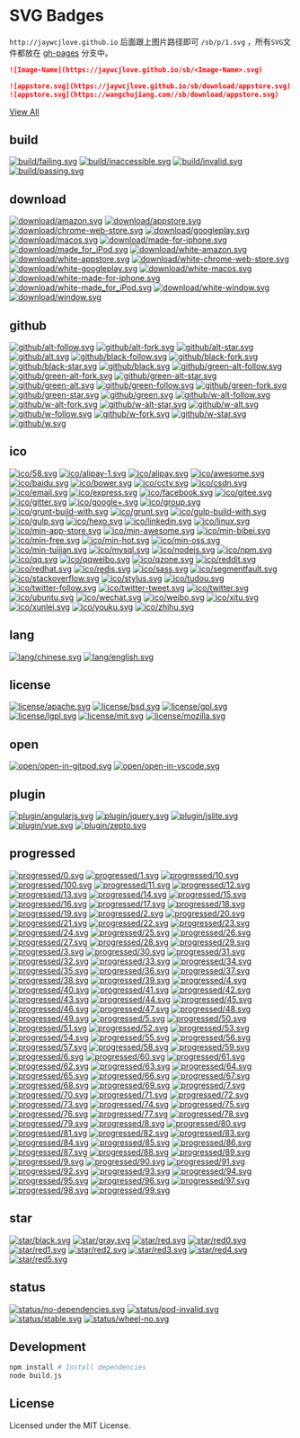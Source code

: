 SVG Badges
===

`http://jaywcjlove.github.io` 后面跟上图片路径即可 `/sb/p/1.svg` ，所有`SVG`文件都放在 [gh-pages](https://github.com/jaywcjlove/sb/tree/gh-pages) 分支中。

```markdown
![Image-Name](https://jaywcjlove.github.io/sb/<Image-Name>.svg)

![appstore.svg](https://jaywcjlove.github.io/sb/download/appstore.svg)
![appstore.svg](https://wangchujiang.com//sb/download/appstore.svg)
```

[View All](http://jaywcjlove.github.io/sb/)

<!--icon-start-->

## build

[![build/failing.svg](http://jaywcjlove.github.io/sb/build/failing.svg)](http://jaywcjlove.github.io/sb/build/failing.svg) [![build/inaccessible.svg](http://jaywcjlove.github.io/sb/build/inaccessible.svg)](http://jaywcjlove.github.io/sb/build/inaccessible.svg) [![build/invalid.svg](http://jaywcjlove.github.io/sb/build/invalid.svg)](http://jaywcjlove.github.io/sb/build/invalid.svg) [![build/passing.svg](http://jaywcjlove.github.io/sb/build/passing.svg)](http://jaywcjlove.github.io/sb/build/passing.svg) 

## download

[![download/amazon.svg](http://jaywcjlove.github.io/sb/download/amazon.svg)](http://jaywcjlove.github.io/sb/download/amazon.svg) [![download/appstore.svg](http://jaywcjlove.github.io/sb/download/appstore.svg)](http://jaywcjlove.github.io/sb/download/appstore.svg) [![download/chrome-web-store.svg](http://jaywcjlove.github.io/sb/download/chrome-web-store.svg)](http://jaywcjlove.github.io/sb/download/chrome-web-store.svg) [![download/googleplay.svg](http://jaywcjlove.github.io/sb/download/googleplay.svg)](http://jaywcjlove.github.io/sb/download/googleplay.svg) [![download/macos.svg](http://jaywcjlove.github.io/sb/download/macos.svg)](http://jaywcjlove.github.io/sb/download/macos.svg) [![download/made-for-iphone.svg](http://jaywcjlove.github.io/sb/download/made-for-iphone.svg)](http://jaywcjlove.github.io/sb/download/made-for-iphone.svg) [![download/made_for_iPod.svg](http://jaywcjlove.github.io/sb/download/made_for_iPod.svg)](http://jaywcjlove.github.io/sb/download/made_for_iPod.svg) [![download/white-amazon.svg](http://jaywcjlove.github.io/sb/download/white-amazon.svg)](http://jaywcjlove.github.io/sb/download/white-amazon.svg) [![download/white-appstore.svg](http://jaywcjlove.github.io/sb/download/white-appstore.svg)](http://jaywcjlove.github.io/sb/download/white-appstore.svg) [![download/white-chrome-web-store.svg](http://jaywcjlove.github.io/sb/download/white-chrome-web-store.svg)](http://jaywcjlove.github.io/sb/download/white-chrome-web-store.svg) [![download/white-googleplay.svg](http://jaywcjlove.github.io/sb/download/white-googleplay.svg)](http://jaywcjlove.github.io/sb/download/white-googleplay.svg) [![download/white-macos.svg](http://jaywcjlove.github.io/sb/download/white-macos.svg)](http://jaywcjlove.github.io/sb/download/white-macos.svg) [![download/white-made-for-iphone.svg](http://jaywcjlove.github.io/sb/download/white-made-for-iphone.svg)](http://jaywcjlove.github.io/sb/download/white-made-for-iphone.svg) [![download/white-made_for_iPod.svg](http://jaywcjlove.github.io/sb/download/white-made_for_iPod.svg)](http://jaywcjlove.github.io/sb/download/white-made_for_iPod.svg) [![download/white-window.svg](http://jaywcjlove.github.io/sb/download/white-window.svg)](http://jaywcjlove.github.io/sb/download/white-window.svg) [![download/window.svg](http://jaywcjlove.github.io/sb/download/window.svg)](http://jaywcjlove.github.io/sb/download/window.svg) 

## github

[![github/alt-follow.svg](http://jaywcjlove.github.io/sb/github/alt-follow.svg)](http://jaywcjlove.github.io/sb/github/alt-follow.svg) [![github/alt-fork.svg](http://jaywcjlove.github.io/sb/github/alt-fork.svg)](http://jaywcjlove.github.io/sb/github/alt-fork.svg) [![github/alt-star.svg](http://jaywcjlove.github.io/sb/github/alt-star.svg)](http://jaywcjlove.github.io/sb/github/alt-star.svg) [![github/alt.svg](http://jaywcjlove.github.io/sb/github/alt.svg)](http://jaywcjlove.github.io/sb/github/alt.svg) [![github/black-follow.svg](http://jaywcjlove.github.io/sb/github/black-follow.svg)](http://jaywcjlove.github.io/sb/github/black-follow.svg) [![github/black-fork.svg](http://jaywcjlove.github.io/sb/github/black-fork.svg)](http://jaywcjlove.github.io/sb/github/black-fork.svg) [![github/black-star.svg](http://jaywcjlove.github.io/sb/github/black-star.svg)](http://jaywcjlove.github.io/sb/github/black-star.svg) [![github/black.svg](http://jaywcjlove.github.io/sb/github/black.svg)](http://jaywcjlove.github.io/sb/github/black.svg) [![github/green-alt-follow.svg](http://jaywcjlove.github.io/sb/github/green-alt-follow.svg)](http://jaywcjlove.github.io/sb/github/green-alt-follow.svg) [![github/green-alt-fork.svg](http://jaywcjlove.github.io/sb/github/green-alt-fork.svg)](http://jaywcjlove.github.io/sb/github/green-alt-fork.svg) [![github/green-alt-star.svg](http://jaywcjlove.github.io/sb/github/green-alt-star.svg)](http://jaywcjlove.github.io/sb/github/green-alt-star.svg) [![github/green-alt.svg](http://jaywcjlove.github.io/sb/github/green-alt.svg)](http://jaywcjlove.github.io/sb/github/green-alt.svg) [![github/green-follow.svg](http://jaywcjlove.github.io/sb/github/green-follow.svg)](http://jaywcjlove.github.io/sb/github/green-follow.svg) [![github/green-fork.svg](http://jaywcjlove.github.io/sb/github/green-fork.svg)](http://jaywcjlove.github.io/sb/github/green-fork.svg) [![github/green-star.svg](http://jaywcjlove.github.io/sb/github/green-star.svg)](http://jaywcjlove.github.io/sb/github/green-star.svg) [![github/green.svg](http://jaywcjlove.github.io/sb/github/green.svg)](http://jaywcjlove.github.io/sb/github/green.svg) [![github/w-alt-follow.svg](http://jaywcjlove.github.io/sb/github/w-alt-follow.svg)](http://jaywcjlove.github.io/sb/github/w-alt-follow.svg) [![github/w-alt-fork.svg](http://jaywcjlove.github.io/sb/github/w-alt-fork.svg)](http://jaywcjlove.github.io/sb/github/w-alt-fork.svg) [![github/w-alt-star.svg](http://jaywcjlove.github.io/sb/github/w-alt-star.svg)](http://jaywcjlove.github.io/sb/github/w-alt-star.svg) [![github/w-alt.svg](http://jaywcjlove.github.io/sb/github/w-alt.svg)](http://jaywcjlove.github.io/sb/github/w-alt.svg) [![github/w-follow.svg](http://jaywcjlove.github.io/sb/github/w-follow.svg)](http://jaywcjlove.github.io/sb/github/w-follow.svg) [![github/w-fork.svg](http://jaywcjlove.github.io/sb/github/w-fork.svg)](http://jaywcjlove.github.io/sb/github/w-fork.svg) [![github/w-star.svg](http://jaywcjlove.github.io/sb/github/w-star.svg)](http://jaywcjlove.github.io/sb/github/w-star.svg) [![github/w.svg](http://jaywcjlove.github.io/sb/github/w.svg)](http://jaywcjlove.github.io/sb/github/w.svg) 

## ico

[![ico/58.svg](http://jaywcjlove.github.io/sb/ico/58.svg)](http://jaywcjlove.github.io/sb/ico/58.svg) [![ico/alipay-1.svg](http://jaywcjlove.github.io/sb/ico/alipay-1.svg)](http://jaywcjlove.github.io/sb/ico/alipay-1.svg) [![ico/alipay.svg](http://jaywcjlove.github.io/sb/ico/alipay.svg)](http://jaywcjlove.github.io/sb/ico/alipay.svg) [![ico/awesome.svg](http://jaywcjlove.github.io/sb/ico/awesome.svg)](http://jaywcjlove.github.io/sb/ico/awesome.svg) [![ico/baidu.svg](http://jaywcjlove.github.io/sb/ico/baidu.svg)](http://jaywcjlove.github.io/sb/ico/baidu.svg) [![ico/bower.svg](http://jaywcjlove.github.io/sb/ico/bower.svg)](http://jaywcjlove.github.io/sb/ico/bower.svg) [![ico/cctv.svg](http://jaywcjlove.github.io/sb/ico/cctv.svg)](http://jaywcjlove.github.io/sb/ico/cctv.svg) [![ico/csdn.svg](http://jaywcjlove.github.io/sb/ico/csdn.svg)](http://jaywcjlove.github.io/sb/ico/csdn.svg) [![ico/email.svg](http://jaywcjlove.github.io/sb/ico/email.svg)](http://jaywcjlove.github.io/sb/ico/email.svg) [![ico/express.svg](http://jaywcjlove.github.io/sb/ico/express.svg)](http://jaywcjlove.github.io/sb/ico/express.svg) [![ico/facebook.svg](http://jaywcjlove.github.io/sb/ico/facebook.svg)](http://jaywcjlove.github.io/sb/ico/facebook.svg) [![ico/gitee.svg](http://jaywcjlove.github.io/sb/ico/gitee.svg)](http://jaywcjlove.github.io/sb/ico/gitee.svg) [![ico/gitter.svg](http://jaywcjlove.github.io/sb/ico/gitter.svg)](http://jaywcjlove.github.io/sb/ico/gitter.svg) [![ico/google+.svg](http://jaywcjlove.github.io/sb/ico/google+.svg)](http://jaywcjlove.github.io/sb/ico/google+.svg) [![ico/group.svg](http://jaywcjlove.github.io/sb/ico/group.svg)](http://jaywcjlove.github.io/sb/ico/group.svg) [![ico/grunt-build-with.svg](http://jaywcjlove.github.io/sb/ico/grunt-build-with.svg)](http://jaywcjlove.github.io/sb/ico/grunt-build-with.svg) [![ico/grunt.svg](http://jaywcjlove.github.io/sb/ico/grunt.svg)](http://jaywcjlove.github.io/sb/ico/grunt.svg) [![ico/gulp-build-with.svg](http://jaywcjlove.github.io/sb/ico/gulp-build-with.svg)](http://jaywcjlove.github.io/sb/ico/gulp-build-with.svg) [![ico/gulp.svg](http://jaywcjlove.github.io/sb/ico/gulp.svg)](http://jaywcjlove.github.io/sb/ico/gulp.svg) [![ico/hexo.svg](http://jaywcjlove.github.io/sb/ico/hexo.svg)](http://jaywcjlove.github.io/sb/ico/hexo.svg) [![ico/linkedin.svg](http://jaywcjlove.github.io/sb/ico/linkedin.svg)](http://jaywcjlove.github.io/sb/ico/linkedin.svg) [![ico/linux.svg](http://jaywcjlove.github.io/sb/ico/linux.svg)](http://jaywcjlove.github.io/sb/ico/linux.svg) [![ico/min-app-store.svg](http://jaywcjlove.github.io/sb/ico/min-app-store.svg)](http://jaywcjlove.github.io/sb/ico/min-app-store.svg) [![ico/min-awesome.svg](http://jaywcjlove.github.io/sb/ico/min-awesome.svg)](http://jaywcjlove.github.io/sb/ico/min-awesome.svg) [![ico/min-bibei.svg](http://jaywcjlove.github.io/sb/ico/min-bibei.svg)](http://jaywcjlove.github.io/sb/ico/min-bibei.svg) [![ico/min-free.svg](http://jaywcjlove.github.io/sb/ico/min-free.svg)](http://jaywcjlove.github.io/sb/ico/min-free.svg) [![ico/min-hot.svg](http://jaywcjlove.github.io/sb/ico/min-hot.svg)](http://jaywcjlove.github.io/sb/ico/min-hot.svg) [![ico/min-oss.svg](http://jaywcjlove.github.io/sb/ico/min-oss.svg)](http://jaywcjlove.github.io/sb/ico/min-oss.svg) [![ico/min-tuijian.svg](http://jaywcjlove.github.io/sb/ico/min-tuijian.svg)](http://jaywcjlove.github.io/sb/ico/min-tuijian.svg) [![ico/mysql.svg](http://jaywcjlove.github.io/sb/ico/mysql.svg)](http://jaywcjlove.github.io/sb/ico/mysql.svg) [![ico/nodejs.svg](http://jaywcjlove.github.io/sb/ico/nodejs.svg)](http://jaywcjlove.github.io/sb/ico/nodejs.svg) [![ico/npm.svg](http://jaywcjlove.github.io/sb/ico/npm.svg)](http://jaywcjlove.github.io/sb/ico/npm.svg) [![ico/qq.svg](http://jaywcjlove.github.io/sb/ico/qq.svg)](http://jaywcjlove.github.io/sb/ico/qq.svg) [![ico/qqweibo.svg](http://jaywcjlove.github.io/sb/ico/qqweibo.svg)](http://jaywcjlove.github.io/sb/ico/qqweibo.svg) [![ico/qzone.svg](http://jaywcjlove.github.io/sb/ico/qzone.svg)](http://jaywcjlove.github.io/sb/ico/qzone.svg) [![ico/reddit.svg](http://jaywcjlove.github.io/sb/ico/reddit.svg)](http://jaywcjlove.github.io/sb/ico/reddit.svg) [![ico/redhat.svg](http://jaywcjlove.github.io/sb/ico/redhat.svg)](http://jaywcjlove.github.io/sb/ico/redhat.svg) [![ico/redis.svg](http://jaywcjlove.github.io/sb/ico/redis.svg)](http://jaywcjlove.github.io/sb/ico/redis.svg) [![ico/sass.svg](http://jaywcjlove.github.io/sb/ico/sass.svg)](http://jaywcjlove.github.io/sb/ico/sass.svg) [![ico/segmentfault.svg](http://jaywcjlove.github.io/sb/ico/segmentfault.svg)](http://jaywcjlove.github.io/sb/ico/segmentfault.svg) [![ico/stackoverflow.svg](http://jaywcjlove.github.io/sb/ico/stackoverflow.svg)](http://jaywcjlove.github.io/sb/ico/stackoverflow.svg) [![ico/stylus.svg](http://jaywcjlove.github.io/sb/ico/stylus.svg)](http://jaywcjlove.github.io/sb/ico/stylus.svg) [![ico/tudou.svg](http://jaywcjlove.github.io/sb/ico/tudou.svg)](http://jaywcjlove.github.io/sb/ico/tudou.svg) [![ico/twitter-follow.svg](http://jaywcjlove.github.io/sb/ico/twitter-follow.svg)](http://jaywcjlove.github.io/sb/ico/twitter-follow.svg) [![ico/twitter-tweet.svg](http://jaywcjlove.github.io/sb/ico/twitter-tweet.svg)](http://jaywcjlove.github.io/sb/ico/twitter-tweet.svg) [![ico/twitter.svg](http://jaywcjlove.github.io/sb/ico/twitter.svg)](http://jaywcjlove.github.io/sb/ico/twitter.svg) [![ico/ubuntu.svg](http://jaywcjlove.github.io/sb/ico/ubuntu.svg)](http://jaywcjlove.github.io/sb/ico/ubuntu.svg) [![ico/wechat.svg](http://jaywcjlove.github.io/sb/ico/wechat.svg)](http://jaywcjlove.github.io/sb/ico/wechat.svg) [![ico/weibo.svg](http://jaywcjlove.github.io/sb/ico/weibo.svg)](http://jaywcjlove.github.io/sb/ico/weibo.svg) [![ico/xitu.svg](http://jaywcjlove.github.io/sb/ico/xitu.svg)](http://jaywcjlove.github.io/sb/ico/xitu.svg) [![ico/xunlei.svg](http://jaywcjlove.github.io/sb/ico/xunlei.svg)](http://jaywcjlove.github.io/sb/ico/xunlei.svg) [![ico/youku.svg](http://jaywcjlove.github.io/sb/ico/youku.svg)](http://jaywcjlove.github.io/sb/ico/youku.svg) [![ico/zhihu.svg](http://jaywcjlove.github.io/sb/ico/zhihu.svg)](http://jaywcjlove.github.io/sb/ico/zhihu.svg) 

## lang

[![lang/chinese.svg](http://jaywcjlove.github.io/sb/lang/chinese.svg)](http://jaywcjlove.github.io/sb/lang/chinese.svg) [![lang/english.svg](http://jaywcjlove.github.io/sb/lang/english.svg)](http://jaywcjlove.github.io/sb/lang/english.svg) 

## license

[![license/apache.svg](http://jaywcjlove.github.io/sb/license/apache.svg)](http://jaywcjlove.github.io/sb/license/apache.svg) [![license/bsd.svg](http://jaywcjlove.github.io/sb/license/bsd.svg)](http://jaywcjlove.github.io/sb/license/bsd.svg) [![license/gpl.svg](http://jaywcjlove.github.io/sb/license/gpl.svg)](http://jaywcjlove.github.io/sb/license/gpl.svg) [![license/lgpl.svg](http://jaywcjlove.github.io/sb/license/lgpl.svg)](http://jaywcjlove.github.io/sb/license/lgpl.svg) [![license/mit.svg](http://jaywcjlove.github.io/sb/license/mit.svg)](http://jaywcjlove.github.io/sb/license/mit.svg) [![license/mozilla.svg](http://jaywcjlove.github.io/sb/license/mozilla.svg)](http://jaywcjlove.github.io/sb/license/mozilla.svg) 

## open

[![open/open-in-gitpod.svg](http://jaywcjlove.github.io/sb/open/open-in-gitpod.svg)](http://jaywcjlove.github.io/sb/open/open-in-gitpod.svg) [![open/open-in-vscode.svg](http://jaywcjlove.github.io/sb/open/open-in-vscode.svg)](http://jaywcjlove.github.io/sb/open/open-in-vscode.svg) 

## plugin

[![plugin/angularjs.svg](http://jaywcjlove.github.io/sb/plugin/angularjs.svg)](http://jaywcjlove.github.io/sb/plugin/angularjs.svg) [![plugin/jquery.svg](http://jaywcjlove.github.io/sb/plugin/jquery.svg)](http://jaywcjlove.github.io/sb/plugin/jquery.svg) [![plugin/jslite.svg](http://jaywcjlove.github.io/sb/plugin/jslite.svg)](http://jaywcjlove.github.io/sb/plugin/jslite.svg) [![plugin/vue.svg](http://jaywcjlove.github.io/sb/plugin/vue.svg)](http://jaywcjlove.github.io/sb/plugin/vue.svg) [![plugin/zepto.svg](http://jaywcjlove.github.io/sb/plugin/zepto.svg)](http://jaywcjlove.github.io/sb/plugin/zepto.svg) 

## progressed

[![progressed/0.svg](http://jaywcjlove.github.io/sb/progressed/0.svg)](http://jaywcjlove.github.io/sb/progressed/0.svg) [![progressed/1.svg](http://jaywcjlove.github.io/sb/progressed/1.svg)](http://jaywcjlove.github.io/sb/progressed/1.svg) [![progressed/10.svg](http://jaywcjlove.github.io/sb/progressed/10.svg)](http://jaywcjlove.github.io/sb/progressed/10.svg) [![progressed/100.svg](http://jaywcjlove.github.io/sb/progressed/100.svg)](http://jaywcjlove.github.io/sb/progressed/100.svg) [![progressed/11.svg](http://jaywcjlove.github.io/sb/progressed/11.svg)](http://jaywcjlove.github.io/sb/progressed/11.svg) [![progressed/12.svg](http://jaywcjlove.github.io/sb/progressed/12.svg)](http://jaywcjlove.github.io/sb/progressed/12.svg) [![progressed/13.svg](http://jaywcjlove.github.io/sb/progressed/13.svg)](http://jaywcjlove.github.io/sb/progressed/13.svg) [![progressed/14.svg](http://jaywcjlove.github.io/sb/progressed/14.svg)](http://jaywcjlove.github.io/sb/progressed/14.svg) [![progressed/15.svg](http://jaywcjlove.github.io/sb/progressed/15.svg)](http://jaywcjlove.github.io/sb/progressed/15.svg) [![progressed/16.svg](http://jaywcjlove.github.io/sb/progressed/16.svg)](http://jaywcjlove.github.io/sb/progressed/16.svg) [![progressed/17.svg](http://jaywcjlove.github.io/sb/progressed/17.svg)](http://jaywcjlove.github.io/sb/progressed/17.svg) [![progressed/18.svg](http://jaywcjlove.github.io/sb/progressed/18.svg)](http://jaywcjlove.github.io/sb/progressed/18.svg) [![progressed/19.svg](http://jaywcjlove.github.io/sb/progressed/19.svg)](http://jaywcjlove.github.io/sb/progressed/19.svg) [![progressed/2.svg](http://jaywcjlove.github.io/sb/progressed/2.svg)](http://jaywcjlove.github.io/sb/progressed/2.svg) [![progressed/20.svg](http://jaywcjlove.github.io/sb/progressed/20.svg)](http://jaywcjlove.github.io/sb/progressed/20.svg) [![progressed/21.svg](http://jaywcjlove.github.io/sb/progressed/21.svg)](http://jaywcjlove.github.io/sb/progressed/21.svg) [![progressed/22.svg](http://jaywcjlove.github.io/sb/progressed/22.svg)](http://jaywcjlove.github.io/sb/progressed/22.svg) [![progressed/23.svg](http://jaywcjlove.github.io/sb/progressed/23.svg)](http://jaywcjlove.github.io/sb/progressed/23.svg) [![progressed/24.svg](http://jaywcjlove.github.io/sb/progressed/24.svg)](http://jaywcjlove.github.io/sb/progressed/24.svg) [![progressed/25.svg](http://jaywcjlove.github.io/sb/progressed/25.svg)](http://jaywcjlove.github.io/sb/progressed/25.svg) [![progressed/26.svg](http://jaywcjlove.github.io/sb/progressed/26.svg)](http://jaywcjlove.github.io/sb/progressed/26.svg) [![progressed/27.svg](http://jaywcjlove.github.io/sb/progressed/27.svg)](http://jaywcjlove.github.io/sb/progressed/27.svg) [![progressed/28.svg](http://jaywcjlove.github.io/sb/progressed/28.svg)](http://jaywcjlove.github.io/sb/progressed/28.svg) [![progressed/29.svg](http://jaywcjlove.github.io/sb/progressed/29.svg)](http://jaywcjlove.github.io/sb/progressed/29.svg) [![progressed/3.svg](http://jaywcjlove.github.io/sb/progressed/3.svg)](http://jaywcjlove.github.io/sb/progressed/3.svg) [![progressed/30.svg](http://jaywcjlove.github.io/sb/progressed/30.svg)](http://jaywcjlove.github.io/sb/progressed/30.svg) [![progressed/31.svg](http://jaywcjlove.github.io/sb/progressed/31.svg)](http://jaywcjlove.github.io/sb/progressed/31.svg) [![progressed/32.svg](http://jaywcjlove.github.io/sb/progressed/32.svg)](http://jaywcjlove.github.io/sb/progressed/32.svg) [![progressed/33.svg](http://jaywcjlove.github.io/sb/progressed/33.svg)](http://jaywcjlove.github.io/sb/progressed/33.svg) [![progressed/34.svg](http://jaywcjlove.github.io/sb/progressed/34.svg)](http://jaywcjlove.github.io/sb/progressed/34.svg) [![progressed/35.svg](http://jaywcjlove.github.io/sb/progressed/35.svg)](http://jaywcjlove.github.io/sb/progressed/35.svg) [![progressed/36.svg](http://jaywcjlove.github.io/sb/progressed/36.svg)](http://jaywcjlove.github.io/sb/progressed/36.svg) [![progressed/37.svg](http://jaywcjlove.github.io/sb/progressed/37.svg)](http://jaywcjlove.github.io/sb/progressed/37.svg) [![progressed/38.svg](http://jaywcjlove.github.io/sb/progressed/38.svg)](http://jaywcjlove.github.io/sb/progressed/38.svg) [![progressed/39.svg](http://jaywcjlove.github.io/sb/progressed/39.svg)](http://jaywcjlove.github.io/sb/progressed/39.svg) [![progressed/4.svg](http://jaywcjlove.github.io/sb/progressed/4.svg)](http://jaywcjlove.github.io/sb/progressed/4.svg) [![progressed/40.svg](http://jaywcjlove.github.io/sb/progressed/40.svg)](http://jaywcjlove.github.io/sb/progressed/40.svg) [![progressed/41.svg](http://jaywcjlove.github.io/sb/progressed/41.svg)](http://jaywcjlove.github.io/sb/progressed/41.svg) [![progressed/42.svg](http://jaywcjlove.github.io/sb/progressed/42.svg)](http://jaywcjlove.github.io/sb/progressed/42.svg) [![progressed/43.svg](http://jaywcjlove.github.io/sb/progressed/43.svg)](http://jaywcjlove.github.io/sb/progressed/43.svg) [![progressed/44.svg](http://jaywcjlove.github.io/sb/progressed/44.svg)](http://jaywcjlove.github.io/sb/progressed/44.svg) [![progressed/45.svg](http://jaywcjlove.github.io/sb/progressed/45.svg)](http://jaywcjlove.github.io/sb/progressed/45.svg) [![progressed/46.svg](http://jaywcjlove.github.io/sb/progressed/46.svg)](http://jaywcjlove.github.io/sb/progressed/46.svg) [![progressed/47.svg](http://jaywcjlove.github.io/sb/progressed/47.svg)](http://jaywcjlove.github.io/sb/progressed/47.svg) [![progressed/48.svg](http://jaywcjlove.github.io/sb/progressed/48.svg)](http://jaywcjlove.github.io/sb/progressed/48.svg) [![progressed/49.svg](http://jaywcjlove.github.io/sb/progressed/49.svg)](http://jaywcjlove.github.io/sb/progressed/49.svg) [![progressed/5.svg](http://jaywcjlove.github.io/sb/progressed/5.svg)](http://jaywcjlove.github.io/sb/progressed/5.svg) [![progressed/50.svg](http://jaywcjlove.github.io/sb/progressed/50.svg)](http://jaywcjlove.github.io/sb/progressed/50.svg) [![progressed/51.svg](http://jaywcjlove.github.io/sb/progressed/51.svg)](http://jaywcjlove.github.io/sb/progressed/51.svg) [![progressed/52.svg](http://jaywcjlove.github.io/sb/progressed/52.svg)](http://jaywcjlove.github.io/sb/progressed/52.svg) [![progressed/53.svg](http://jaywcjlove.github.io/sb/progressed/53.svg)](http://jaywcjlove.github.io/sb/progressed/53.svg) [![progressed/54.svg](http://jaywcjlove.github.io/sb/progressed/54.svg)](http://jaywcjlove.github.io/sb/progressed/54.svg) [![progressed/55.svg](http://jaywcjlove.github.io/sb/progressed/55.svg)](http://jaywcjlove.github.io/sb/progressed/55.svg) [![progressed/56.svg](http://jaywcjlove.github.io/sb/progressed/56.svg)](http://jaywcjlove.github.io/sb/progressed/56.svg) [![progressed/57.svg](http://jaywcjlove.github.io/sb/progressed/57.svg)](http://jaywcjlove.github.io/sb/progressed/57.svg) [![progressed/58.svg](http://jaywcjlove.github.io/sb/progressed/58.svg)](http://jaywcjlove.github.io/sb/progressed/58.svg) [![progressed/59.svg](http://jaywcjlove.github.io/sb/progressed/59.svg)](http://jaywcjlove.github.io/sb/progressed/59.svg) [![progressed/6.svg](http://jaywcjlove.github.io/sb/progressed/6.svg)](http://jaywcjlove.github.io/sb/progressed/6.svg) [![progressed/60.svg](http://jaywcjlove.github.io/sb/progressed/60.svg)](http://jaywcjlove.github.io/sb/progressed/60.svg) [![progressed/61.svg](http://jaywcjlove.github.io/sb/progressed/61.svg)](http://jaywcjlove.github.io/sb/progressed/61.svg) [![progressed/62.svg](http://jaywcjlove.github.io/sb/progressed/62.svg)](http://jaywcjlove.github.io/sb/progressed/62.svg) [![progressed/63.svg](http://jaywcjlove.github.io/sb/progressed/63.svg)](http://jaywcjlove.github.io/sb/progressed/63.svg) [![progressed/64.svg](http://jaywcjlove.github.io/sb/progressed/64.svg)](http://jaywcjlove.github.io/sb/progressed/64.svg) [![progressed/65.svg](http://jaywcjlove.github.io/sb/progressed/65.svg)](http://jaywcjlove.github.io/sb/progressed/65.svg) [![progressed/66.svg](http://jaywcjlove.github.io/sb/progressed/66.svg)](http://jaywcjlove.github.io/sb/progressed/66.svg) [![progressed/67.svg](http://jaywcjlove.github.io/sb/progressed/67.svg)](http://jaywcjlove.github.io/sb/progressed/67.svg) [![progressed/68.svg](http://jaywcjlove.github.io/sb/progressed/68.svg)](http://jaywcjlove.github.io/sb/progressed/68.svg) [![progressed/69.svg](http://jaywcjlove.github.io/sb/progressed/69.svg)](http://jaywcjlove.github.io/sb/progressed/69.svg) [![progressed/7.svg](http://jaywcjlove.github.io/sb/progressed/7.svg)](http://jaywcjlove.github.io/sb/progressed/7.svg) [![progressed/70.svg](http://jaywcjlove.github.io/sb/progressed/70.svg)](http://jaywcjlove.github.io/sb/progressed/70.svg) [![progressed/71.svg](http://jaywcjlove.github.io/sb/progressed/71.svg)](http://jaywcjlove.github.io/sb/progressed/71.svg) [![progressed/72.svg](http://jaywcjlove.github.io/sb/progressed/72.svg)](http://jaywcjlove.github.io/sb/progressed/72.svg) [![progressed/73.svg](http://jaywcjlove.github.io/sb/progressed/73.svg)](http://jaywcjlove.github.io/sb/progressed/73.svg) [![progressed/74.svg](http://jaywcjlove.github.io/sb/progressed/74.svg)](http://jaywcjlove.github.io/sb/progressed/74.svg) [![progressed/75.svg](http://jaywcjlove.github.io/sb/progressed/75.svg)](http://jaywcjlove.github.io/sb/progressed/75.svg) [![progressed/76.svg](http://jaywcjlove.github.io/sb/progressed/76.svg)](http://jaywcjlove.github.io/sb/progressed/76.svg) [![progressed/77.svg](http://jaywcjlove.github.io/sb/progressed/77.svg)](http://jaywcjlove.github.io/sb/progressed/77.svg) [![progressed/78.svg](http://jaywcjlove.github.io/sb/progressed/78.svg)](http://jaywcjlove.github.io/sb/progressed/78.svg) [![progressed/79.svg](http://jaywcjlove.github.io/sb/progressed/79.svg)](http://jaywcjlove.github.io/sb/progressed/79.svg) [![progressed/8.svg](http://jaywcjlove.github.io/sb/progressed/8.svg)](http://jaywcjlove.github.io/sb/progressed/8.svg) [![progressed/80.svg](http://jaywcjlove.github.io/sb/progressed/80.svg)](http://jaywcjlove.github.io/sb/progressed/80.svg) [![progressed/81.svg](http://jaywcjlove.github.io/sb/progressed/81.svg)](http://jaywcjlove.github.io/sb/progressed/81.svg) [![progressed/82.svg](http://jaywcjlove.github.io/sb/progressed/82.svg)](http://jaywcjlove.github.io/sb/progressed/82.svg) [![progressed/83.svg](http://jaywcjlove.github.io/sb/progressed/83.svg)](http://jaywcjlove.github.io/sb/progressed/83.svg) [![progressed/84.svg](http://jaywcjlove.github.io/sb/progressed/84.svg)](http://jaywcjlove.github.io/sb/progressed/84.svg) [![progressed/85.svg](http://jaywcjlove.github.io/sb/progressed/85.svg)](http://jaywcjlove.github.io/sb/progressed/85.svg) [![progressed/86.svg](http://jaywcjlove.github.io/sb/progressed/86.svg)](http://jaywcjlove.github.io/sb/progressed/86.svg) [![progressed/87.svg](http://jaywcjlove.github.io/sb/progressed/87.svg)](http://jaywcjlove.github.io/sb/progressed/87.svg) [![progressed/88.svg](http://jaywcjlove.github.io/sb/progressed/88.svg)](http://jaywcjlove.github.io/sb/progressed/88.svg) [![progressed/89.svg](http://jaywcjlove.github.io/sb/progressed/89.svg)](http://jaywcjlove.github.io/sb/progressed/89.svg) [![progressed/9.svg](http://jaywcjlove.github.io/sb/progressed/9.svg)](http://jaywcjlove.github.io/sb/progressed/9.svg) [![progressed/90.svg](http://jaywcjlove.github.io/sb/progressed/90.svg)](http://jaywcjlove.github.io/sb/progressed/90.svg) [![progressed/91.svg](http://jaywcjlove.github.io/sb/progressed/91.svg)](http://jaywcjlove.github.io/sb/progressed/91.svg) [![progressed/92.svg](http://jaywcjlove.github.io/sb/progressed/92.svg)](http://jaywcjlove.github.io/sb/progressed/92.svg) [![progressed/93.svg](http://jaywcjlove.github.io/sb/progressed/93.svg)](http://jaywcjlove.github.io/sb/progressed/93.svg) [![progressed/94.svg](http://jaywcjlove.github.io/sb/progressed/94.svg)](http://jaywcjlove.github.io/sb/progressed/94.svg) [![progressed/95.svg](http://jaywcjlove.github.io/sb/progressed/95.svg)](http://jaywcjlove.github.io/sb/progressed/95.svg) [![progressed/96.svg](http://jaywcjlove.github.io/sb/progressed/96.svg)](http://jaywcjlove.github.io/sb/progressed/96.svg) [![progressed/97.svg](http://jaywcjlove.github.io/sb/progressed/97.svg)](http://jaywcjlove.github.io/sb/progressed/97.svg) [![progressed/98.svg](http://jaywcjlove.github.io/sb/progressed/98.svg)](http://jaywcjlove.github.io/sb/progressed/98.svg) [![progressed/99.svg](http://jaywcjlove.github.io/sb/progressed/99.svg)](http://jaywcjlove.github.io/sb/progressed/99.svg) 

## star

[![star/black.svg](http://jaywcjlove.github.io/sb/star/black.svg)](http://jaywcjlove.github.io/sb/star/black.svg) [![star/gray.svg](http://jaywcjlove.github.io/sb/star/gray.svg)](http://jaywcjlove.github.io/sb/star/gray.svg) [![star/red.svg](http://jaywcjlove.github.io/sb/star/red.svg)](http://jaywcjlove.github.io/sb/star/red.svg) [![star/red0.svg](http://jaywcjlove.github.io/sb/star/red0.svg)](http://jaywcjlove.github.io/sb/star/red0.svg) [![star/red1.svg](http://jaywcjlove.github.io/sb/star/red1.svg)](http://jaywcjlove.github.io/sb/star/red1.svg) [![star/red2.svg](http://jaywcjlove.github.io/sb/star/red2.svg)](http://jaywcjlove.github.io/sb/star/red2.svg) [![star/red3.svg](http://jaywcjlove.github.io/sb/star/red3.svg)](http://jaywcjlove.github.io/sb/star/red3.svg) [![star/red4.svg](http://jaywcjlove.github.io/sb/star/red4.svg)](http://jaywcjlove.github.io/sb/star/red4.svg) [![star/red5.svg](http://jaywcjlove.github.io/sb/star/red5.svg)](http://jaywcjlove.github.io/sb/star/red5.svg) 

## status

[![status/no-dependencies.svg](http://jaywcjlove.github.io/sb/status/no-dependencies.svg)](http://jaywcjlove.github.io/sb/status/no-dependencies.svg) [![status/pod-invalid.svg](http://jaywcjlove.github.io/sb/status/pod-invalid.svg)](http://jaywcjlove.github.io/sb/status/pod-invalid.svg) [![status/stable.svg](http://jaywcjlove.github.io/sb/status/stable.svg)](http://jaywcjlove.github.io/sb/status/stable.svg) [![status/wheel-no.svg](http://jaywcjlove.github.io/sb/status/wheel-no.svg)](http://jaywcjlove.github.io/sb/status/wheel-no.svg) <!--icon-end-->

## Development

```bash
npm install # Install dependencies
node build.js
```

## License

Licensed under the MIT License.
